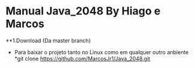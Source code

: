# Manual Java_2048 By Hiago e Marcos

**1.Download (Da master branch)

* Para baixar o projeto tanto no Linux como em qualquer outro anbiente
*git clone https://github.com/MarcosJr1/Java_2048.git
